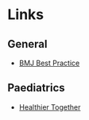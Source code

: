 # Links

## General
- [BMJ Best Practice](https://bestpractice.bmj.com/info/)

## Paediatrics
- [Healthier Together](https://what0-18.nhs.uk/)
